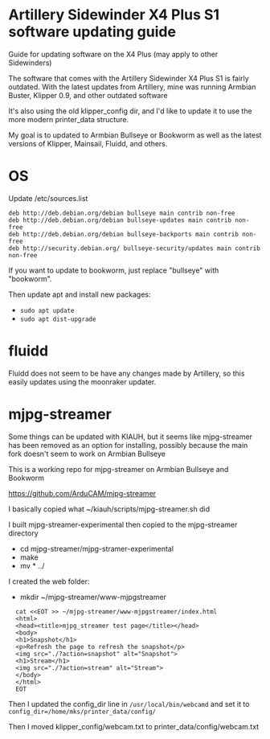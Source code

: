 # Artillery Sidewinder X4 Plus S1 software updating guide
Guide for updating software on the X4 Plus (may apply to other Sidewinders)

The software that comes with the Artillery Sidewinder X4 Plus S1 is fairly outdated. With the latest updates from Artillery, mine was running Armbian Buster, Klipper 0.9, and other outdated software

It's also using the old klipper_config dir, and I'd like to update it to use the more modern printer_data structure.

My goal is to updated to Armbian Bullseye or Bookworm as well as the latest versions of Klipper, Mainsail, Fluidd, and others.

# OS

Update /etc/sources.list

```
deb http://deb.debian.org/debian bullseye main contrib non-free
deb http://deb.debian.org/debian bullseye-updates main contrib non-free
deb http://deb.debian.org/debian bullseye-backports main contrib non-free
deb http://security.debian.org/ bullseye-security/updates main contrib non-free
```

If you want to update to bookworm, just replace "bullseye" with "bookworm". 

Then update apt and install new packages:

* `sudo apt update`
* `sudo apt dist-upgrade`

# fluidd

Fluidd does not seem to be have any changes made by Artillery, so this easily updates using the moonraker updater.

# mjpg-streamer

Some things can be updated with KIAUH, but it seems like mjpg-streamer has been removed as an option for installing, possibly because the main fork doesn't seem to work on Armbian Bullseye

This is a working repo for mjpg-streamer on Armbian Bullseye and Bookworm

https://github.com/ArduCAM/mjpg-streamer

I basically copied what ~/kiauh/scripts/mjpg-streamer.sh did

I built mjpg-streamer-experimental then copied to the mjpg-streamer directory

* cd mjpg-streamer/mjpg-stramer-experimental
* make
* mv * ../

I created the web folder:

* mkdir ~/mjpg-streamer/www-mjpgstreamer

```
  cat <<EOT >> ~/mjpg-streamer/www-mjpgstreamer/index.html
  <html>
  <head><title>mjpg_streamer test page</title></head>
  <body>
  <h1>Snapshot</h1>
  <p>Refresh the page to refresh the snapshot</p> 
  <img src="./?action=snapshot" alt="Snapshot">
  <h1>Stream</h1>
  <img src="./?action=stream" alt="Stream">
  </body>
  </html>
  EOT
```

Then I updated the config_dir line in `/usr/local/bin/webcamd` and set it to `config_dir=/home/mks/printer_data/config/`

Then I moved klipper_config/webcam.txt to printer_data/config/webcam.txt
